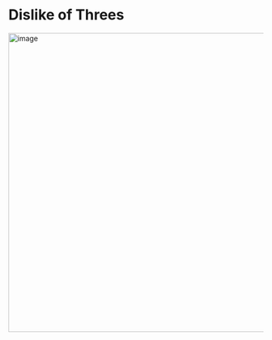 # Dislike of Threes #
<img width="591" alt="image" src="https://github.com/user-attachments/assets/089d1b1b-4845-4b0e-bab7-7a21a01362f2">
